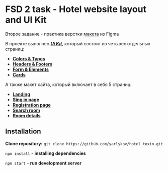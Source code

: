# FSD 2 task - Hotel website layout and UI Kit
 Второе задание - практика верстки [макета](https://www.figma.com/file/MumYcKVk9RkKZEG6dR5E3A/FSD-frontend-education-program.-The-2nd-task?node-id=0%3A1) из Figma
 
 В проекте выполнен [***Ui Kit***](https://yarlykov.github.io/hotel_toxin/start-page.html), который состоит из четырех отдельных страниц:
 
 - [**Colors & Types**](https://yarlykov.github.io/hotel_toxin/ui-kit-colors-type.html)
 - [**Headers & Footers**](https://yarlykov.github.io/hotel_toxin/ui-kit-headers-footers.html)
 - [**Form & Elements**](https://yarlykov.github.io/hotel_toxin/ui-kit-form-elements.html)
 - [**Cards**](https://yarlykov.github.io/hotel_toxin/ui-kit-cards.html)

А также макет сайта, который включает в себя 5 страниц:

- [**Landing**](https://yarlykov.github.io/hotel_toxin/landing-page.html)
- [**Sing in page**](https://yarlykov.github.io/hotel_toxin/sing-in-page.html)
- [**Registration page**](https://yarlykov.github.io/hotel_toxin/registration-page.html)
- [**Search room**](https://yarlykov.github.io/hotel_toxin/search-room-page.html)
- [**Room details**](https://yarlykov.github.io/hotel_toxin/room-details-page.html)
 
 ## Installation
 
**Clone repository:**
 `git clone https://github.com/yarlykov/hotel_toxin.git`
 
 `npm install` - **installing dependencies**
 
 `npm start` - **run development server**